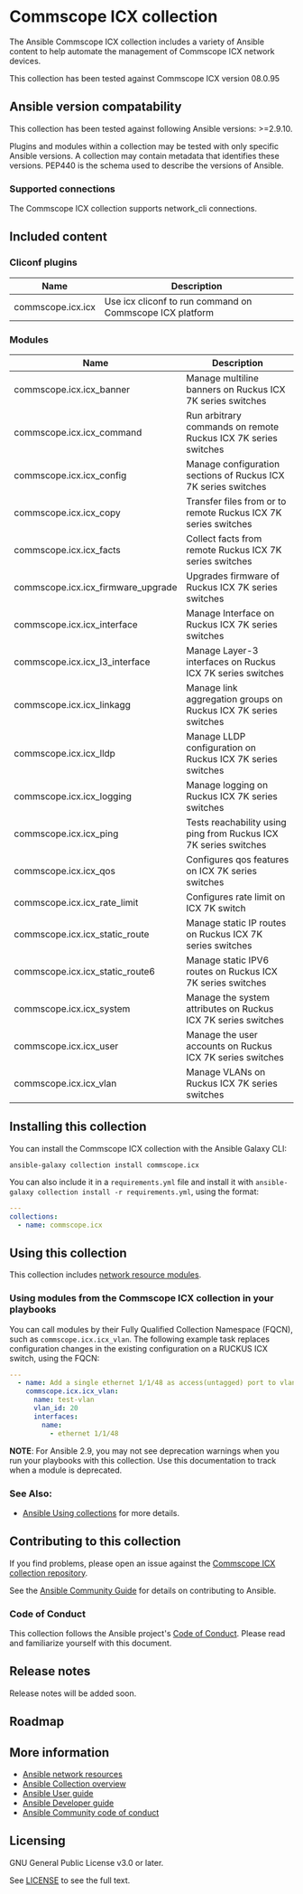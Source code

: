 # Commscope ICX collection
The Ansible Commscope ICX collection includes a variety of Ansible content to help automate the management of Commscope ICX network devices.

This collection has been tested against Commscope ICX version 08.0.95

## Ansible version compatability
This collection has been tested against following Ansible versions: >=2.9.10.

Plugins and modules within a collection may be tested with only specific Ansible versions. A collection may contain metadata that identifies these versions. PEP440 is the schema used to describe the versions of Ansible.

### Supported connections
The Commscope ICX collection supports network_cli connections.

## Included content

<!--start collection content-->
### Cliconf plugins
Name | Description
--- | ---
commscope.icx.icx|Use icx cliconf to run command on Commscope ICX platform

### Modules
Name | Description
--- | ---
commscope.icx.icx_banner|Manage multiline banners on Ruckus ICX 7K series switches
commscope.icx.icx_command|Run arbitrary commands on remote Ruckus ICX 7K series switches
commscope.icx.icx_config|Manage configuration sections of Ruckus ICX 7K series switches
commscope.icx.icx_copy|Transfer files from or to remote Ruckus ICX 7K series switches
commscope.icx.icx_facts|Collect facts from remote Ruckus ICX 7K series switches
commscope.icx.icx_firmware_upgrade|Upgrades firmware of Ruckus ICX 7K series switches
commscope.icx.icx_interface|Manage Interface on Ruckus ICX 7K series switches
commscope.icx.icx_l3_interface|Manage Layer-3 interfaces on Ruckus ICX 7K series switches
commscope.icx.icx_linkagg|Manage link aggregation groups on Ruckus ICX 7K series switches
commscope.icx.icx_lldp|Manage LLDP configuration on Ruckus ICX 7K series switches
commscope.icx.icx_logging|Manage logging on Ruckus ICX 7K series switches
commscope.icx.icx_ping|Tests reachability using ping from Ruckus ICX 7K series switches
commscope.icx.icx_qos|Configures qos features on ICX 7K series switches
commscope.icx.icx_rate_limit|Configures rate limit on ICX 7K switch
commscope.icx.icx_static_route|Manage static IP routes on Ruckus ICX 7K series switches
commscope.icx.icx_static_route6|Manage static IPV6 routes on Ruckus ICX 7K series switches
commscope.icx.icx_system|Manage the system attributes on Ruckus ICX 7K series switches
commscope.icx.icx_user|Manage the user accounts on Ruckus ICX 7K series switches
commscope.icx.icx_vlan|Manage VLANs on Ruckus ICX 7K series switches

<!--end collection content-->
## Installing this collection

You can install the Commscope ICX collection with the Ansible Galaxy CLI:

    ansible-galaxy collection install commscope.icx

You can also include it in a `requirements.yml` file and install it with `ansible-galaxy collection install -r requirements.yml`, using the format:

```yaml
---
collections:
  - name: commscope.icx
```
## Using this collection


This collection includes [network resource modules](https://docs.ansible.com/ansible/latest/network/user_guide/network_resource_modules.html).

### Using modules from the Commscope ICX collection in your playbooks

You can call modules by their Fully Qualified Collection Namespace (FQCN), such as `commscope.icx.icx_vlan`.
The following example task replaces configuration changes in the existing configuration on a RUCKUS ICX switch, using the FQCN:

```yaml
---
  - name: Add a single ethernet 1/1/48 as access(untagged) port to vlan 20
    commscope.icx.icx_vlan:
      name: test-vlan
      vlan_id: 20
      interfaces:
        name:
          - ethernet 1/1/48

```

**NOTE**: For Ansible 2.9, you may not see deprecation warnings when you run your playbooks with this collection. Use this documentation to track when a module is deprecated.


### See Also:

* [Ansible Using collections](https://docs.ansible.com/ansible/latest/user_guide/collections_using.html) for more details.

## Contributing to this collection

If you find problems, please open an issue against the [Commscope ICX collection repository](https://github.com/commscope-ruckus/commscope.icx). 

See the [Ansible Community Guide](https://docs.ansible.com/ansible/latest/community/index.html) for details on contributing to Ansible.

### Code of Conduct
This collection follows the Ansible project's
[Code of Conduct](https://docs.ansible.com/ansible/devel/community/code_of_conduct.html).
Please read and familiarize yourself with this document.

## Release notes
<!--Add a link to a changelog.md file or an external docsite to cover this information. -->
Release notes will be added soon.

## Roadmap

<!-- Optional. Include the roadmap for this collection, and the proposed release/versioning strategy so users can anticipate the upgrade/update cycle. -->

## More information

- [Ansible network resources](https://docs.ansible.com/ansible/latest/network/getting_started/network_resources.html)
- [Ansible Collection overview](https://github.com/ansible-collections/overview)
- [Ansible User guide](https://docs.ansible.com/ansible/latest/user_guide/index.html)
- [Ansible Developer guide](https://docs.ansible.com/ansible/latest/dev_guide/index.html)
- [Ansible Community code of conduct](https://docs.ansible.com/ansible/latest/community/code_of_conduct.html)

## Licensing

GNU General Public License v3.0 or later.

See [LICENSE](https://www.gnu.org/licenses/gpl-3.0.txt) to see the full text.
